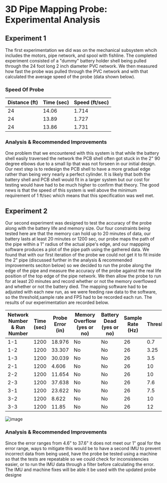 # 3D Pipe Mapping Probe: Experimental Analysis
## Experiment 1
The first experimentation we did was on the mechanical subsystem whcih includes the motors, pipe network, and spool with fishline. The completed experiment consisted of a "dummy" battery holder shell being pulled through the 24 foot long 2 inch diameter PVC network. We then measured how fast the probe was pulled through the PVC network and with that calculated the average speed of the probe (data shown below).
### Speed Of Probe
| Distance (ft) | Time (sec) | Speed (ft/sec) |
| ---------------- | ------------- | ------------------- |
| 24  | 14.06  | 1.714 |
| 24  | 13.89  | 1.727 |
| 24  | 13.86 | 1.731  |

### Analysis & Recommended Improvements
One problem that we encountered with this system is that while the battery shell easily traversed the network the PCB shell often got stuck in the 2" 90 degree elbows due to a small lip that was not forseen in our initial design. Our next step is to redesign the PCB shell to have a more gradual edge rather than being very nearly a perfect cylinder. It is likely that both the battery shell and PCB shell would fit in a larger system but our cost for testing would have had to be much higher to confirm that theory. The good news is that the speed of this system is well above the minimum requirement of 1 ft/sec which means that this specification was well met.

## Experiment 2
Our second experiment was designed to test the accuracy of the probe along with the battery life and memory size. Our four constraints being tested here are that the memory can hold up to 20 minutes of data, our battery lasts at least 20 minutes or 1200 sec, our probe maps the path of the pipe within a 1" radius of the actual pipe's edge, and our mappping software produces a plot of the pipe path using the gathered data. We found that with our first iteration of the probe we could not get it to fit inside the 2" pipe (discussed further in the analysis & recommended improvements seciton below) so we decided to run the probe along the edge of the pipe and measure the accuracy of the probe against the real life position of the top edge of the pipe network. We then allow the probe to run for at least 20 minutes and record whether or not the memory overflowed and whether or not the battery died. The mapping software had to be adjusted with each new run, as we were feeding raw data to the software, so the threshold,sample rate and FPS had to be recorded each run. The results of our experimentation are recorded below.

| Network Number & Run Number   | Time (sec)  | Probe Error (in)  | Memory Overflow (yes or no)  | Battery Dead (yes or no)  | Sample Rate (Hz) | Threshold  | FPS (frames per second)  |
| ------------ | ------------ | ------------ | ------------ | ------------ | ------------ | ------------ | ------------ |
| 1-1  | 1200  |  18.976 | No  | No  | 26  |  0.7 | 26  |
| 1-2  |  1200 |  33.307 | No  | No  | 26 |  3.25 | 26  |
| 1-3  |  1200|  30.039 | No  | No  | 26 |  3.5 | 26  |
| 2-1  |   1200|  4.606 | No  | No  | 26 |  10 | 26  |
| 2-2  |   1200|  11.654 | No  | No  | 26 |  10 | 26  |
| 2-3  |   1200|  37.638 | No  | No  | 26 |  7.6 | 26  |
| 3-1  |   1200|  23.622 | No  | No  | 26 |  7.5 | 26  |
| 3-2  |   1200|  8.622 | No  |  No | 26 |  10 | 26  |
| 3-3  |   1200|  11.85 |  No |  No | 26 |  12 |  26 |
![image](https://user-images.githubusercontent.com/104523603/200466317-aab59af5-2076-44bc-9e38-b173aed3919f.png)

### Analysis & Recommended Improvements
Since the error ranges from 4.6" to 37.6" it does not meet our 1" goal for the error range, ways to mitigate this would be to have a second IMU to prevent incorrect data from being used, have the probe be tested using a machine so that the tests are repeatable so we could check for inconsistencies easier, or to run the IMU data through a filter before calculating the error. The IMU and machine fixes will be able it be used with the updated probe designe
